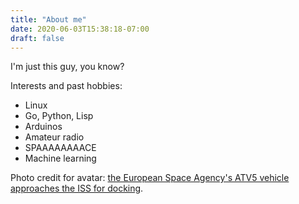 ```yaml
---
title: "About me"
date: 2020-06-03T15:38:18-07:00
draft: false
---
```


I'm just this guy, you know?

Interests and past hobbies:

- Linux
- Go, Python, Lisp
- Arduinos
- Amateur radio
- SPAAAAAAAACE
- Machine learning

Photo credit for avatar: [the European Space Agency's ATV5 vehicle
approaches the ISS for docking][0].

[0]: https://www.esa.int/ESA_Multimedia/Images/2014/08/ATV-5_approaches_for_docking5
